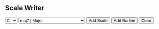 <html>
<body>

<h2>Scale Writer</h2>
<select id="rootSelect">
  <option value="2,7,12,17,22,27,32,37,42">C♯</option>
  <option value="17,22,27,31,37,42,47,52,57">F♯</option>
  <option value="31,37,42,46,52,57,62,66,72">B</option>
  <option value="11,17,22,26,31,37,42,46,52">E</option>
  <option value="26,31,37,41,46,52,57,61,66">A</option>
  <option value="6,11,17,21,26,31,37,41,46">D</option>
  <option value="21,26,31,36,41,46,52,56,61">G</option>
  <option value="1,6,11,16,21,26,31,36,41" selected>C</option>
  <option value="16,21,26,30,36,41,46,51,56">F</option>
  <option value="30,36,41,45,51,56,61,65,71">B♭</option>
  <option value="10,16,21,25,30,36,41,45,51">E♭</option>
  <option value="25,30,36,40,45,51,56,60,65">A♭</option>
  <option value="5,10,16,20,25,30,36,40,45">D♭</option>
  <option value="20,25,30,35,40,45,51,55,60">G♭</option>
  <option value="0,5,10,15,20,25,30,35,40">C♭</option>  
  </select>
  <select id="chordSelect">
    <option value="0,0,0,0,0,0,0,0,0">maj7 | Major</option>
    <option value="0,0,0,0,0,0,1,0,0">7 | Mixolydian</option>
    <option value="0,0,1,0,0,0,1,0,0">-7 | Dorian</option>
    <option value="0,1,1,0,1,1,1,0,1">-7♭5 | Locrian</option>
    <option value="0,0,1,0,1,1,2,1,2">°7 | Diminished</option>
    <option value="0,0,0,-1,0,0,0,0,0">maj+4 | Lydian</option>
    <option value="0,0,0,-1,0,0,1,0,0">7♯11 | Lydian Dominant</option>
    <option value="0,1,0,0,0,1,1,0,-1">7♭9 | 3rd Mode of Bebop (Major)</option>
    <option value="0,1,0,-1,-1,1,1,0,-1">7♯9 | Diminished Whole Tone</option>
  </select>
<button onclick="scaleFunction()">Add Scale</button>
<button onclick="myBarline()">Add Barline</button>
<button onclick="clearFunction()">Clear</button><br>
<div id="scale"></div>
<script>
function clearFunction() {
document.getElementById("scale").innerHTML = "";
}
function myBarline() {
const node = document.createElement("hr");
document.getElementById("scale").append(node);
}
function scaleFunction() {
let a = rootSelect.options[rootSelect.selectedIndex].text;
let b = chordSelect.options[chordSelect.selectedIndex].text;
const noteArray = ["C♭","C","C♯","D","C","D♭","D","D♯","E","D","E♭","E","E♯","F♯","E♭","F♭","F","F♯","G","F","G♭","G","G♯","A","G","A♭","A","A♯","B","A","B♭","B","B♯","C♯","B♭","C♭","C","C♯","D","C","D♭","D","D♯","E","D","E♭","E","E♯","F♯","E♭","F♭","F","F♯","G","F","G♭","G","G♯","A","G","A♭","A","A♯","B","A","B♭","B","B♯","C♯","B♭","C♭","C","C♯","D"
];
var x = document.getElementById("rootSelect").value;
const keyArray = x.split(",");
var y = document.getElementById("chordSelect").value;
const chordArray = y.split(",");
let scale = "<b>" + a + b + "</b>"+ "<br>";
for (let i = 0; i <= 8; i++) {
    scale += noteArray[keyArray[i]-chordArray[i]] + " ";
}
const div = document.getElementById("scale");
div.insertAdjacentHTML('beforeend', scale + "<br>");
}
</script>

</body>
</html>
